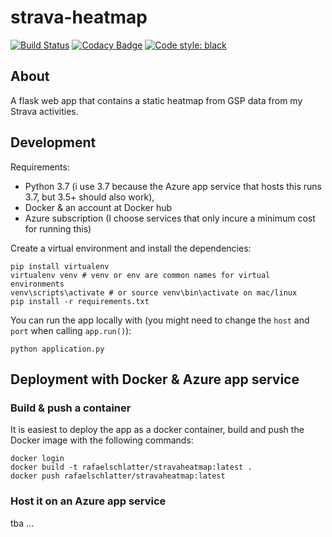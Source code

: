 # strava-heatmap
[![Build Status](https://dev.azure.com/rafaelschlatter/strava-heatmap/_apis/build/status/rafaelschlatter.strava-heatmap?branchName=master)](https://dev.azure.com/rafaelschlatter/strava-heatmap/_build/latest?definitionId=17&branchName=master)
[![Codacy Badge](https://api.codacy.com/project/badge/Grade/d8aa61d5c6bd469a9e05073088d998d3)](https://www.codacy.com?utm_source=github.com&amp;utm_medium=referral&amp;utm_content=rafaelschlatter/strava-heatmap&amp;utm_campaign=Badge_Grade)
[![Code style: black](https://img.shields.io/badge/code%20style-black-000000.svg)](https://github.com/psf/black)

## About
A flask web app that contains a static heatmap from GSP data from my Strava activities.

## Development
Requirements:
- Python 3.7 (i use 3.7 because the Azure app service that hosts this runs 3.7, but 3.5+ should also work),
- Docker & an account at Docker hub
- Azure subscription (I choose services that only incure a minimum cost for running this)

Create a virtual environment and install the dependencies:
````
pip install virtualenv
virtualenv venv # venv or env are common names for virtual environments
venv\scripts\activate # or source venv\bin\activate on mac/linux
pip install -r requirements.txt
````

You can run the app locally with (you might need to change the `host` and `port` when calling `app.run()`):
````
python application.py
````

## Deployment with Docker & Azure app service
### Build & push a container
It is easiest to deploy the app as a docker container, build and push the Docker image with the following commands:
````
docker login
docker build -t rafaelschlatter/stravaheatmap:latest .
docker push rafaelschlatter/stravaheatmap:latest
````

### Host it on an Azure app service
tba ...
